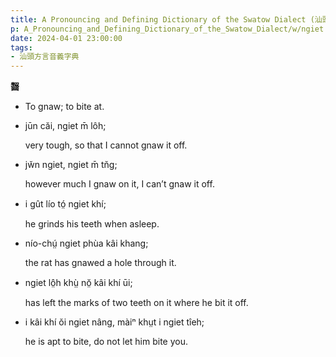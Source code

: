 ```yaml
---
title: A Pronouncing and Defining Dictionary of the Swatow Dialect (汕頭方言音義字典) / ngiet
p: A_Pronouncing_and_Defining_Dictionary_of_the_Swatow_Dialect/w/ngiet
date: 2024-04-01 23:00:00
tags: 
- 汕頭方言音義字典
---
```



**齧**
- To gnaw; to bite at.

- jūn căi, ngiet m̄ lôh;

  very tough, so that I cannot gnaw it off.

- jw̆n ngiet, ngiet m̄ tn̆g;

  however much I gnaw on it, I can’t gnaw it off.

- i gût lío tó̤ ngiet khí;

  he grinds his teeth when asleep.

- nío-chṳ́ ngiet phùa kâi khang;

  the rat has gnawed a hole through it.

- ngiet lô̤h khṳ̀ nŏ̤ kâi khí ūi;

  has left the marks of two teeth on it where he bit it off.

- i kâi khí ŏi ngiet nâng, màiⁿ khṳt i ngiet tîeh;

  he is apt to bite, do not let him bite you.